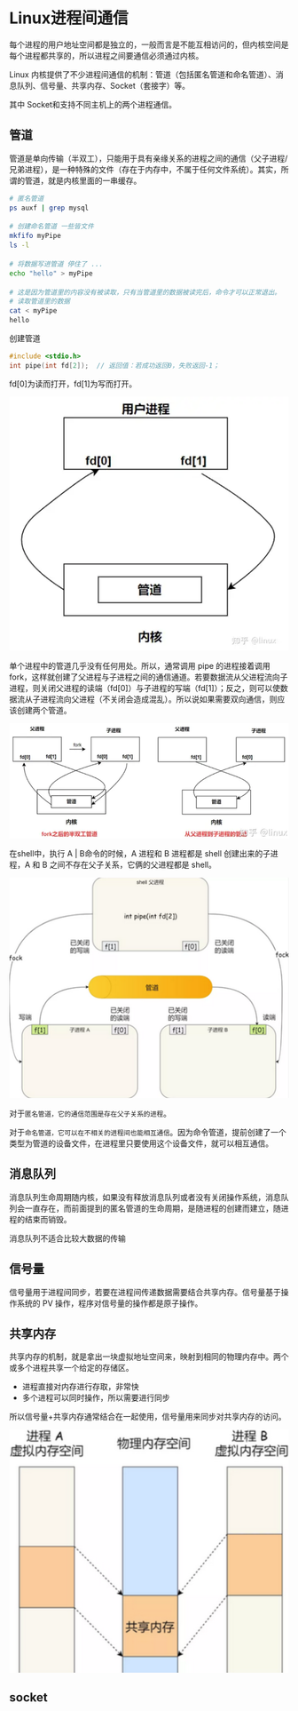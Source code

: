 # Linux进程间通信

每个进程的用户地址空间都是独立的，一般而言是不能互相访问的，但内核空间是每个进程都共享的，所以进程之间要通信必须通过内核。

Linux 内核提供了不少进程间通信的机制：管道（包括匿名管道和命名管道）、消息队列、信号量、共享内存、Socket（套接字）等。

其中 Socket和支持不同主机上的两个进程通信。

## 管道

管道是单向传输（半双工），只能用于具有亲缘关系的进程之间的通信（父子进程/兄弟进程），是一种特殊的文件（存在于内存中，不属于任何文件系统）。其实，所谓的管道，就是内核里面的一串缓存。

```bash
# 匿名管道
ps auxf | grep mysql

# 创建命名管道 一些皆文件
mkfifo myPipe
ls -l

# 将数据写进管道 停住了 ...
echo "hello" > myPipe  

# 这是因为管道里的内容没有被读取，只有当管道里的数据被读完后，命令才可以正常退出。
# 读取管道里的数据
cat < myPipe
hello
```

创建管道

```c
#include <stdio.h>
int pipe(int fd[2]);  // 返回值：若成功返回0，失败返回-1；
```

fd[0]为读而打开，fd[1]为写而打开。

![image-20240502215208583](linux进程通信.assets/image-20240502215208583.png)

单个进程中的管道几乎没有任何用处。所以，通常调用 pipe 的进程接着调用 fork，这样就创建了父进程与子进程之间的通信通道。若要数据流从父进程流向子进程，则关闭父进程的读端（fd[0]）与子进程的写端（fd[1]）；反之，则可以使数据流从子进程流向父进程（不关闭会造成混乱）。所以说如果需要双向通信，则应该创建两个管道。

![image-20240503150712282](linux进程通信.assets/image-20240503150712282.png)

在shell中，执行 A | B命令的时候，A 进程和 B 进程都是 shell 创建出来的子进程，A 和 B 之间不存在父子关系，它俩的父进程都是 shell。

![image-20240503151606061](linux进程通信.assets/image-20240503151606061.png)

对于`匿名管道，它的通信范围是存在父子关系的进程`。

对于`命名管道，它可以在不相关的进程间也能相互通信`。因为命令管道，提前创建了一个类型为管道的设备文件，在进程里只要使用这个设备文件，就可以相互通信。

## 消息队列

消息队列生命周期随内核，如果没有释放消息队列或者没有关闭操作系统，消息队列会一直存在，而前面提到的匿名管道的生命周期，是随进程的创建而建立，随进程的结束而销毁。

消息队列不适合比较大数据的传输

## 信号量

信号量用于进程间同步，若要在进程间传递数据需要结合共享内存。信号量基于操作系统的 PV 操作，程序对信号量的操作都是原子操作。



## 共享内存

共享内存的机制，就是拿出一块虚拟地址空间来，映射到相同的物理内存中。两个或多个进程共享一个给定的存储区。

- 进程直接对内存进行存取，非常快
- 多个进程可以同时操作，所以需要进行同步

所以信号量+共享内存通常结合在一起使用，信号量用来同步对共享内存的访问。

![image-20240503153432428](linux进程通信.assets/image-20240503153432428.png)

## socket
